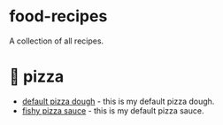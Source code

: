 # food-recipes
A collection of all recipes.

# 🍕 pizza
* [default pizza dough](./pizza/default-pizza-dough.md) - this is my default pizza dough.
* [fishy pizza sauce](./pizza/fishy-pizza-sauce.md) - this is my default pizza sauce.
